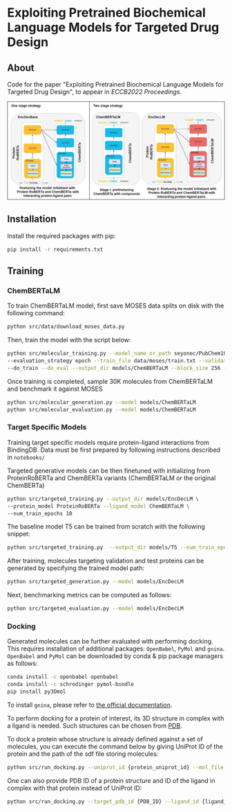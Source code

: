 # Exploiting Pretrained Biochemical Language Models for Targeted Drug Design

## About

Code for the paper "Exploiting Pretrained Biochemical Language Models for Targeted Drug Design", to appear in *ECCB2022 Proceedings*.

![](Transformers-Strategies.jpg)

## Installation
Install the required packages with pip:
```bash
pip install -r requirements.txt
```

## Training 

### ChemBERTaLM

To train ChemBERTaLM model, first save MOSES data splits on disk with the following command:

```bash
python src/data/download_moses_data.py
```

Then, train the model with the script below:

```bash
python src/molecular_training.py --model_name_or_path seyonec/PubChem10M_SMILES_BPE_450k \
--evaluation_strategy epoch --train_file data/moses/train.txt --validation_file data/moses/test.txt \
--do_train --do_eval --output_dir models/ChemBERTaLM --block_size 256 --save_strategy epoch --num_train_epochs 10
```

Once training is completed, sample 30K molecules from ChemBERTaLM and benchmark it against MOSES

```bash
python src/molecular_generation.py --model models/ChemBERTaLM
python src/molecular_evaluation.py --model models/ChemBERTaLM
```

### Target Specific Models

Training target specific models require protein-ligand interactions from BindingDB. Data must be first prepared by following instructions described in `notebooks/`

Targeted generative models can be then finetuned with initializing from ProteinRoBERTa and ChemBERTa variants (ChemBERTaLM or the original ChemBERTa)
```bash
python src/targeted_training.py --output_dir models/EncDecLM \
--protein_model ProteinRoBERTa --ligand_model ChemBERTaLM \
--num_train_epochs 10
```

The baseline model T5 can be trained from scratch with the following snippet:
```bash
python src/targeted_training.py  --output_dir models/T5 --num_train_epochs 20
```

After training, molecules targeting validation and test proteins can be generated by specifying the trained model path:
```bash
python src/targeted_generation.py --model models/EncDecLM
```

Next, benchmarking metrics can be computed as follows:
```bash
python src/targeted_evaluation.py --model models/EncDecLM
```

### Docking 

Generated molecules can be further evaluated with performing docking. This requires installation of additional packages: `OpenBabel`, `PyMol` and `gnina`. `OpenBabel` and `PyMol` can be downloaded by conda & pip package managers as follows:

```bash
conda install -c openbabel openbabel
conda install -c schrodinger pymol-bundle
pip install py3Dmol
```
To install `gnina`, please refer to [the official documentation](https://github.com/gnina/gnina).

To perform docking for a protein of interest, its 3D structure in complex with a ligand is needed. Such structures can be chosen from [PDB](https://www.rcsb.org/).

To dock a protein whose structure is already defined against a set of molecules, you can execute the command below by giving UniProt ID of the protein and the path of the sdf file storing molecules:
```bash
python src/run_docking.py --uniprot_id {protein_uniprot_id} --mol_file {path_to_sdf}
```

One can also provide PDB ID of a protein structure and ID of the ligand in complex with that protein instead of UniProt ID:

```bash
python src/run_docking.py --target_pdb_id {PDB_ID} --ligand_id {ligand_ID} --mol_file {path_to_sdf}
```


